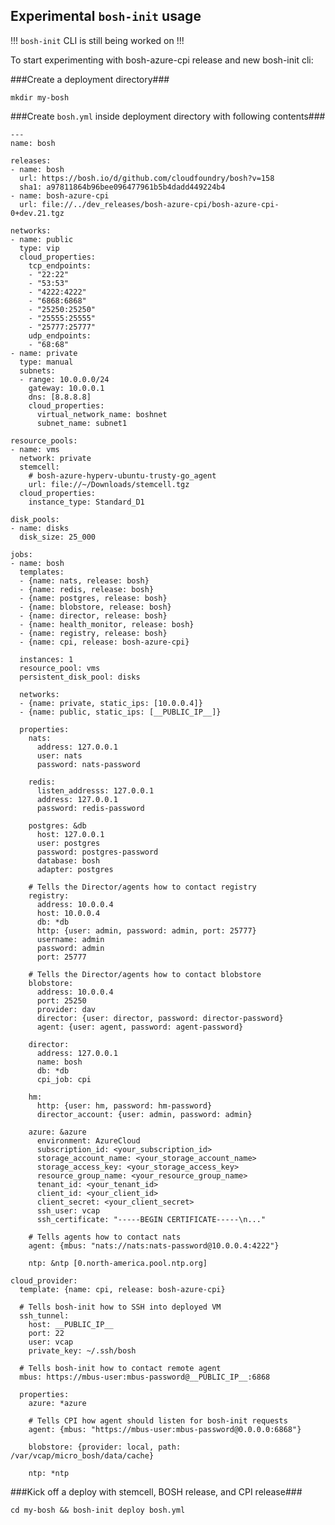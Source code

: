 ## Experimental `bosh-init` usage

!!! `bosh-init` CLI is still being worked on !!!

To start experimenting with bosh-azure-cpi release and new bosh-init cli:

###Create a deployment directory###

    mkdir my-bosh

###Create `bosh.yml` inside deployment directory with following contents###

    ---
    name: bosh

    releases:
    - name: bosh
      url: https://bosh.io/d/github.com/cloudfoundry/bosh?v=158
      sha1: a97811864b96bee096477961b5b4dadd449224b4
    - name: bosh-azure-cpi
      url: file://../dev_releases/bosh-azure-cpi/bosh-azure-cpi-0+dev.21.tgz

    networks:
    - name: public
      type: vip
      cloud_properties:
        tcp_endpoints:
        - "22:22"
        - "53:53"
        - "4222:4222"
        - "6868:6868"
        - "25250:25250"
        - "25555:25555"
        - "25777:25777"
        udp_endpoints:
        - "68:68"
    - name: private
      type: manual
      subnets:
      - range: 10.0.0.0/24
        gateway: 10.0.0.1
        dns: [8.8.8.8]
        cloud_properties:
          virtual_network_name: boshnet
          subnet_name: subnet1

    resource_pools:
    - name: vms
      network: private
      stemcell:
        # bosh-azure-hyperv-ubuntu-trusty-go_agent
        url: file://~/Downloads/stemcell.tgz
      cloud_properties:
        instance_type: Standard_D1

    disk_pools:
    - name: disks
      disk_size: 25_000

    jobs:
    - name: bosh
      templates:
      - {name: nats, release: bosh}
      - {name: redis, release: bosh}
      - {name: postgres, release: bosh}
      - {name: blobstore, release: bosh}
      - {name: director, release: bosh}
      - {name: health_monitor, release: bosh}
      - {name: registry, release: bosh}
      - {name: cpi, release: bosh-azure-cpi}

      instances: 1
      resource_pool: vms
      persistent_disk_pool: disks

      networks:
      - {name: private, static_ips: [10.0.0.4]}
      - {name: public, static_ips: [__PUBLIC_IP__]}

      properties:
        nats:
          address: 127.0.0.1
          user: nats
          password: nats-password

        redis:
          listen_addresss: 127.0.0.1
          address: 127.0.0.1
          password: redis-password

        postgres: &db
          host: 127.0.0.1
          user: postgres
          password: postgres-password
          database: bosh
          adapter: postgres

        # Tells the Director/agents how to contact registry
        registry:
          address: 10.0.0.4
          host: 10.0.0.4
          db: *db
          http: {user: admin, password: admin, port: 25777}
          username: admin
          password: admin
          port: 25777

        # Tells the Director/agents how to contact blobstore
        blobstore:
          address: 10.0.0.4
          port: 25250
          provider: dav
          director: {user: director, password: director-password}
          agent: {user: agent, password: agent-password}

        director:
          address: 127.0.0.1
          name: bosh
          db: *db
          cpi_job: cpi

        hm:
          http: {user: hm, password: hm-password}
          director_account: {user: admin, password: admin}

        azure: &azure
          environment: AzureCloud
          subscription_id: <your_subscription_id>
          storage_account_name: <your_storage_account_name>
          storage_access_key: <your_storage_access_key>
          resource_group_name: <your_resource_group_name>
          tenant_id: <your_tenant_id>
          client_id: <your_client_id>
          client_secret: <your_client_secret>
          ssh_user: vcap
          ssh_certificate: "-----BEGIN CERTIFICATE-----\n..."

        # Tells agents how to contact nats
        agent: {mbus: "nats://nats:nats-password@10.0.0.4:4222"}

        ntp: &ntp [0.north-america.pool.ntp.org]

    cloud_provider:
      template: {name: cpi, release: bosh-azure-cpi}

      # Tells bosh-init how to SSH into deployed VM
      ssh_tunnel:
        host: __PUBLIC_IP__
        port: 22
        user: vcap
        private_key: ~/.ssh/bosh

      # Tells bosh-init how to contact remote agent
      mbus: https://mbus-user:mbus-password@__PUBLIC_IP__:6868

      properties:
        azure: *azure

        # Tells CPI how agent should listen for bosh-init requests
        agent: {mbus: "https://mbus-user:mbus-password@0.0.0.0:6868"}

        blobstore: {provider: local, path: /var/vcap/micro_bosh/data/cache}

        ntp: *ntp


###Kick off a deploy with stemcell, BOSH release, and CPI release###

    cd my-bosh && bosh-init deploy bosh.yml
